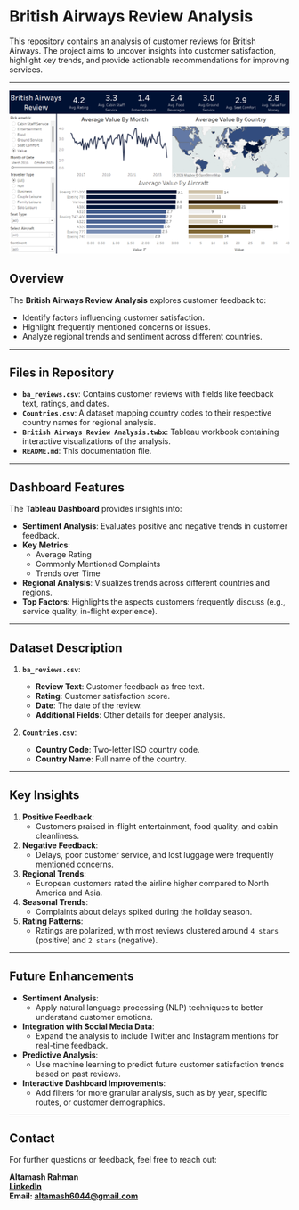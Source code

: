 # British Airways Review Analysis

This repository contains an analysis of customer reviews for British Airways. The project aims to uncover insights into customer satisfaction, highlight key trends, and provide actionable recommendations for improving services.

---

![British Airways Reviews Analysis](BADB.png)

## Overview

The **British Airways Review Analysis** explores customer feedback to:
- Identify factors influencing customer satisfaction.
- Highlight frequently mentioned concerns or issues.
- Analyze regional trends and sentiment across different countries.

---

## Files in Repository

- **`ba_reviews.csv`**: Contains customer reviews with fields like feedback text, ratings, and dates.
- **`Countries.csv`**: A dataset mapping country codes to their respective country names for regional analysis.
- **`British Airways Review Analysis.twbx`**: Tableau workbook containing interactive visualizations of the analysis.
- **`README.md`**: This documentation file.

---

## Dashboard Features

The **Tableau Dashboard** provides insights into:
- **Sentiment Analysis**: Evaluates positive and negative trends in customer feedback.
- **Key Metrics**:
  - Average Rating
  - Commonly Mentioned Complaints
  - Trends over Time
- **Regional Analysis**: Visualizes trends across different countries and regions.
- **Top Factors**: Highlights the aspects customers frequently discuss (e.g., service quality, in-flight experience).

---

## Dataset Description

1. **`ba_reviews.csv`**:
   - **Review Text**: Customer feedback as free text.
   - **Rating**: Customer satisfaction score.
   - **Date**: The date of the review.
   - **Additional Fields**: Other details for deeper analysis.

2. **`Countries.csv`**:
   - **Country Code**: Two-letter ISO country code.
   - **Country Name**: Full name of the country.

---

## Key Insights

1. **Positive Feedback**:
   - Customers praised in-flight entertainment, food quality, and cabin cleanliness.
2. **Negative Feedback**:
   - Delays, poor customer service, and lost luggage were frequently mentioned concerns.
3. **Regional Trends**:
   - European customers rated the airline higher compared to North America and Asia.
4. **Seasonal Trends**:
   - Complaints about delays spiked during the holiday season.
5. **Rating Patterns**:
   - Ratings are polarized, with most reviews clustered around `4 stars` (positive) and `2 stars` (negative).

---

## Future Enhancements

- **Sentiment Analysis**:
  - Apply natural language processing (NLP) techniques to better understand customer emotions.
- **Integration with Social Media Data**:
  - Expand the analysis to include Twitter and Instagram mentions for real-time feedback.
- **Predictive Analysis**:
  - Use machine learning to predict future customer satisfaction trends based on past reviews.
- **Interactive Dashboard Improvements**:
  - Add filters for more granular analysis, such as by year, specific routes, or customer demographics.

---

## Contact

For further questions or feedback, feel free to reach out:

**Altamash Rahman**  
**[LinkedIn]([www.linkedin.com/in/altamash-ra](https://www.linkedin.com/in/altamash-rahman-b399b1178/))**  
**Email: altamash6044@gmail.com**
